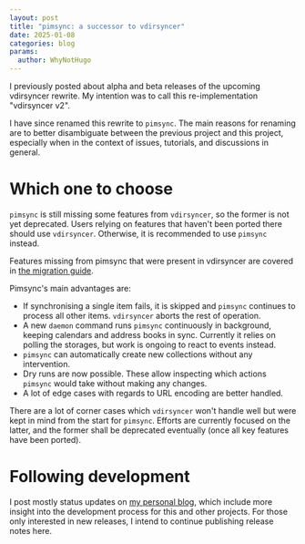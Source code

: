 ```yaml
---
layout: post
title: "pimsync: a successor to vdirsyncer"
date: 2025-01-08
categories: blog
params:
  author: WhyNotHugo
---
```


I previously posted about alpha and beta releases of the upcoming vdirsyncer
rewrite. My intention was to call this re-implementation "vdirsyncer v2".

I have since renamed this rewrite to `pimsync`. The main reasons for renaming
are to better disambiguate between the previous project and this project,
especially when in the context of issues, tutorials, and discussions in general.

# Which one to choose

`pimsync` is still missing some features from `vdirsyncer`, so the former is not
yet deprecated. Users relying on features that haven't been ported there should
use `vdirsyncer`. Otherwise, it is recommended to use `pimsync` instead.

Features missing from pimsync that were present in vdirsyncer are covered in
[the migration guide](https://pimsync.whynothugo.nl/pimsync-migration.7.html).

Pimsync's main advantages are:

- If synchronising a single item fails, it is skipped and `pimsync` continues
  to process all other items. `vdirsyncer` aborts the rest of operation.
- A new `daemon` command runs `pimsync` continuously in background, keeping
  calendars and address books in sync. Currently it relies on polling the
  storages, but work is ongoing to react to events instead.
- `pimsync` can automatically create new collections without any intervention.
- Dry runs are now possible. These allow inspecting which actions `pimsync`
  would take without making any changes.
- A lot of edge cases with regards to URL encoding are better handled.

There are a lot of corner cases which `vdirsyncer` won't handle well but were
kept in mind from the start for `pimsync`. Efforts are currently focused on the
latter, and the former shall be deprecated eventually (once all key features
have been ported).

# Following development

I post mostly status updates on [my personal blog][blog], which include more
insight into the development process for this and other projects. For those
only interested in new releases, I intend to continue publishing release notes
here.

[blog]: https://whynothugo.nl/
